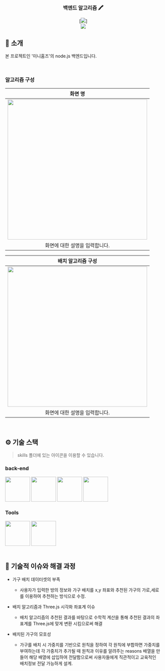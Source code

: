 <div align="center">

### 백엔드 알고리즘 🖍️

[<img src="https://img.shields.io/badge/-readme.md-important?style=flat&logo=google-chrome&logoColor=white" />]
<br/> [<img src="https://img.shields.io/badge/프로젝트 기간-2025.03.18~2025.06.16-fab2ac?style=flat&logo=&logoColor=white" />]()

</div> 

## 📝 소개

본 프로젝트인 '미니홈즈'의 node.js 백엔드입니다.

<br />

### 알고리즘 구성
|화면 명|
|:---:|
|<img src="https://user-images.githubusercontent.com/80824750/208456048-acbf44a8-cd71-4132-b35a-500047adbe1c.gif" width="450"/>|
|화면에 대한 설명을 입력합니다.|


|배치 알고리즘 구성|
|:---:|
|<img src="https://user-images.githubusercontent.com/80824750/208456234-fb5fe434-aa65-4d7a-b955-89098d5bbe0b.gif" width="450"/>|
|화면에 대한 설명을 입력합니다.|

<br />

## ⚙ 기술 스택
> skills 폴더에 있는 아이콘을 이용할 수 있습니다.
### back-end
<div>
<img src="https://github.com/yewon-Noh/readme-template/blob/main/skills/JavaScript.png?raw=true" width="80">
<img src="https://github.com/yewon-Noh/readme-template/blob/main/skills/NodeJS.png?raw=true" width="80">
<img src="https://github.com/yewon-Noh/readme-template/blob/main/skills/ExpressJS.png?raw=true" width="80">
<img src="https://github.com/yewon-Noh/readme-template/blob/main/skills/MongoDB.png?raw=true" width="80">
</div>

### Tools
<div>
<img src="https://github.com/yewon-Noh/readme-template/blob/main/skills/Github.png?raw=true" width="80">
<img src="https://github.com/yewon-Noh/readme-template/blob/main/skills/Notion.png?raw=true" width="80">
</div>

<br />

## 🤔 기술적 이슈와 해결 과정
- 가구 배치 데이터셋의 부족
    - 사용자가 입력한 방의 정보와 가구 배치를 x,y 좌표와 추천된 가구의 가로,세로를 이용하여 추천하는 방식으로 수정.
 
- 배치 알고리즘과 Three.js 시각화 좌표계 이슈
    - 배치 알고리즘의 추천된 결과를 바탕으로 수학적 계산을 통해 추천된 결과의 좌표계를 Three.js에 맞게 변환 시킴으로써 해결

- 배치된 가구의 모호성
    - 가구를 배치 시 가중치를 기반으로 원칙을 정하여 각 원칙에 부합하면 가중치를 부여하는데 각 가중치가 추가될 때 원칙과 이유를 알려주는 reasons 배열을 만들어
      해당 배열에 삽입하여 전달함으로써 사용자들에게 직관적이고 교육적인 배치정보 전달 가능하게 설계.


<br />

